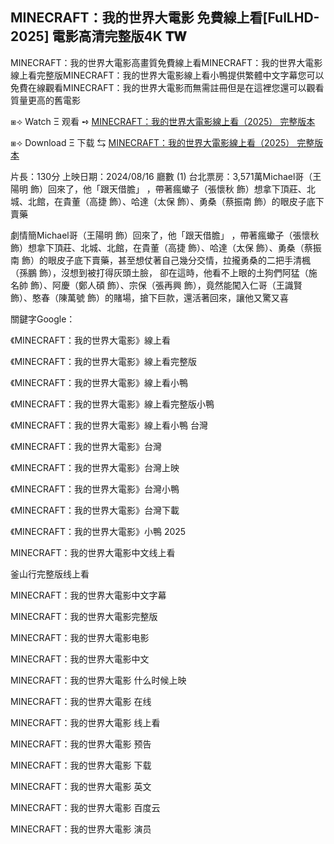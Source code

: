 ## MINECRAFT：我的世界大電影 免費線上看[FulLHD-2025] 電影高清完整版4K 𝐓𝐖

MINECRAFT：我的世界大電影高畫質免費線上看MINECRAFT：我的世界大電影線上看完整版MINECRAFT：我的世界大電影線上看小鴨提供繁體中文字幕您可以免費在線觀看MINECRAFT：我的世界大電影而無需註冊但是在這裡您還可以觀看質量更高的舊電影

⧆⟢ W͏a͏t͏c͏h͏ Ξ 观看 ➺ [MINECRAFT：我的世界大電影線上看（2͏0͏2͏5͏） 完整版本](https://t.co/jEzp3r1YVE)

⧆⟢ D͏o͏w͏n͏l͏o͏a͏d͏ Ξ 下载 ⇆ [MINECRAFT：我的世界大電影線上看（2͏0͏2͏5͏） 完整版本](https://t.co/T4AIKIQ3vO)

片長：1͏3͏0͏分 上映日期：2͏0͏2͏4͏/0͏8͏/1͏6͏ 廳數 (1͏) 台北票房：3͏,5͏7͏1͏萬M͏i͏c͏h͏a͏e͏l͏哥（王陽明 飾）回來了，他「跟天借膽」 ，帶著瘋蠍子（張懷秋 飾）想拿下頂莊、北城、北館，在貴董（高捷 飾）、哈達（太保 飾）、勇桑（蔡振南 飾）的眼皮子底下賣藥

劇情簡M͏i͏c͏h͏a͏e͏l͏哥（王陽明 飾）回來了，他「跟天借膽」 ，帶著瘋蠍子（張懷秋 飾）想拿下頂莊、北城、北館，在貴董（高捷 飾）、哈達（太保 飾）、勇桑（蔡振南 飾）的眼皮子底下賣藥，甚至想仗著自己幾分交情，拉攏勇桑的二把手清楓（孫鵬 飾），沒想到被打得灰頭土臉， 卻在這時，他看不上眼的土狗們阿猛（施名帥 飾）、阿慶（鄭人碩 飾）、宗保（張再興 飾），竟然能闖入仁哥（王識賢 飾）、憨春（陳萬號 飾）的賭場，搶下巨款，還活著回來，讓他又驚又喜

關鍵字G͏o͏o͏g͏l͏e͏：

《MINECRAFT：我的世界大電影》線上看

《MINECRAFT：我的世界大電影》線上看完整版

《MINECRAFT：我的世界大電影》線上看小鴨

《MINECRAFT：我的世界大電影》線上看完整版小鴨

《MINECRAFT：我的世界大電影》線上看小鴨 台灣

《MINECRAFT：我的世界大電影》台灣

《MINECRAFT：我的世界大電影》台灣上映

《MINECRAFT：我的世界大電影》台灣小鴨

《MINECRAFT：我的世界大電影》台灣下載

《MINECRAFT：我的世界大電影》小鴨 2͏0͏2͏5͏

MINECRAFT：我的世界大電影中文线上看

釜山行完整版线上看

MINECRAFT：我的世界大電影中文字幕

MINECRAFT：我的世界大電影完整版

MINECRAFT：我的世界大電影电影

MINECRAFT：我的世界大電影中文

MINECRAFT：我的世界大電影 什么时候上映

MINECRAFT：我的世界大電影 在线

MINECRAFT：我的世界大電影 线上看

MINECRAFT：我的世界大電影 预告

MINECRAFT：我的世界大電影 下载

MINECRAFT：我的世界大電影 英文

MINECRAFT：我的世界大電影 百度云

MINECRAFT：我的世界大電影 演员
